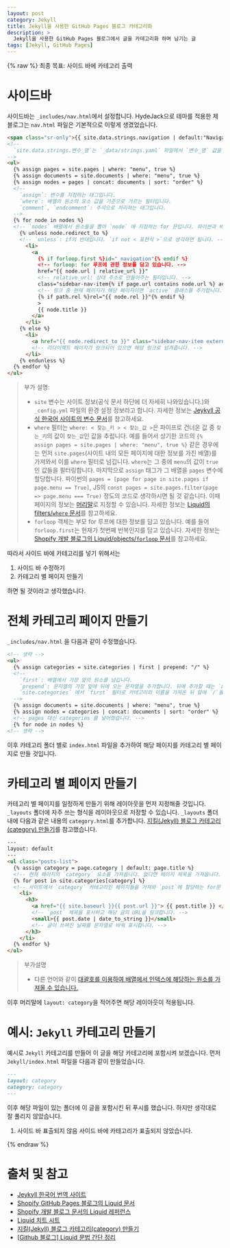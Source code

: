 ```yaml
---
layout: post
category: Jekyll
title: Jekyll을 사용한 GitHub Pages 블로그 카테고리화
description: >
  Jekyll을 사용한 GitHub Pages 블로그에서 글을 카테고리화 하며 남기는 글
tags: [Jekyll, GitHub Pages]
---
```

{% raw %}
최종 목표: 사이드 바에 카테고리 출력

# 사이드바
사이드바는 `_includes/nav.html`에서 설정합니다.
HydeJack으로 테마를 적용한 제 블로그는 `nav.html` 파일은 기본적으로 이렇게 생겼었습니다.

```html
<span class="sr-only">{{ site.data.strings.navigation | default:"Navigation" }}{{ site.data.strings.colon | default:":" }}</span>
<!--
  `site.data.strings.변수_명`는 `_data/strings.yaml` 파일에서 `변수_명` 값을 가져옵니다. `_data`는 상수(constant)를 저장하는 경로이며 그 중에서도 `strings.yaml` 파일은 문자열로 상수를 저장하는 파일입니다.
-->
<ul>
  {% assign pages = site.pages | where: "menu", true %}
  {% assign documents = site.documents | where: "menu", true %}
  {% assign nodes = pages | concat: documents | sort: "order" %}
  <!--
    `assign`: 변수를 지정하는 태그입니다.
    `where`: 배열의 원소의 요소 값을 기준으로 거르는 필터입니다. 
    `comment`, `endcomment`: 주석으로 처리하는 태그입니다.
  -->
  {% for node in nodes %}
  <!-- `nodes` 배열에서 원소들을 뽑아 `node` 에 지정하는 for 문입니다. 파이썬과 비슷한 모습을 가지고 있습니다. -->
    {% unless node.redirect_to %}
    <!-- `unless`: if의 반대입니다. `if not < 표현식 >`으로 생각하면 됩니다. -->
      <li>
        <a
          {% if forloop.first %}id="_navigation"{% endif %}
          <!-- forloop: for 루프에 관한 정보를 담고 있습니다. -->
          href="{{ node.url | relative_url }}"
          <!-- relative_url: 상대 주소로 만들어주는 필터입니다. -->
          class="sidebar-nav-item{% if page.url contains node.url %} active{% endif %}"
          <!-- 링크 중 현재 페이지가 해당 페이지이면 `active` 클래스를 추가합니다. -->
          {% if path.rel %}rel="{{ node.rel }}"{% endif %}
          >
          {{ node.title }}
        </a>
      </li>
    {% else %}
      <li>
        <a href="{{ node.redirect_to }}" class="sidebar-nav-item external" >{{ node.title }}</a>
        <!-- 리다이렉트 페이지가 링크되어 있으면 해당 링크로 넘겨줍니다. -->
      </li>
    {% endunless %}
  {% endfor %}
</ul>
```

> 부가 설명:
>   - `site` 변수는 사이트 정보(공식 문서 하단에 더 자세히 나와있습니다.)와 `_config.yml` 파일의 환경 설정 정보라고 합니다. 자세한 정보는 [Jeykyll 공식 한국어 사이트의 변수 문서](https://jekyllrb-ko.github.io/docs/variables/)를 참고하세요.
>   - `where` 필터는 `where: < 찾는_키 > < 찾는_값 >`은 파이프로 건너온 값 중 `찾는_키`의 값이 `찾는_값`인 값을 추립니다. 예를 들어서 상기한 코드의 `{% assign pages = site.pages | where: "menu", true %}` 같은 경우에는 먼저 `site.pages`(사이트 내의 모든 페이지에 대한 정보를 가진 배열)를 가져와서 이를 `where` 필터로 넘깁니다. `where`는 그 중에 `menu`의 값이 `true`인 값들을 필터링합니다. 마지막으로 `assign` 태그가 그 배열을 `pages` 변수에 할당합니다. 파이썬의 `pages = [page for page in site.pages if page.menu == True]`, JS의 `const pages = site.pages.filter(page => page.menu === True)` 정도의 코드로 생각하시면 될 것 같습니다. 이때 페이지의 정보는 [머리말](https://jekyllrb-ko.github.io/docs/front-matter/)로 지정할 수 있습니다. 자세한 정보는 [Liquid의 filters/`where` 문서](https://shopify.github.io/liquid/filters/where/)를 참고하세요.
>   - `forloop` 객체는 부모 for 루프에 대한 정보를 담고 있습니다. 예를 들어 `forloop.first`는 현재가 첫번째 반복인지를 담고 있습니다. 자세한 정보는 [Shopify 개발 블로그의 Liquid/objects/`forloop` 문서](https://shopify.dev/api/liquid/objects#forloop)를 참고하세요.

따라서 사이드 바에 카테고리를 넣기 위해서는
  1. 사이드 바 수정하기
  2. 카테고리 별 페이지 만들기

하면 될 것이라고 생각했습니다.

# 전체 카테고리 페이지 만들기
`_includes/nav.html` 을 다음과 같이 수정했습니다.
```html
<!-- 생략 -->
<ul>
  {% assign categories = site.categories | first | prepend: "/" %}
  <!--
    `first`: 배열에서 가장 앞의 원소를 넘깁니다.
    `prepend`: 문자열의 가장 앞에 뒤에 오는 문자열을 추가합니다. 뒤에 추가할 때는 `append`를 사용합니다.
    `site.categories` 에서 `first` 필터로 카테고리의 이름을 가져온 뒤 앞에 `/`를 붙여 상대 경로로 만들었습니다.
  -->
  {% assign documents = site.documents | where: "menu", true %}
  {% assign nodes = categories | concat: documents | sort: "order" %}
  <!-- pages 대신 categories 를 넣어줬습니다. -->
  {% for node in nodes %}
<!-- 생략 -->
```

이후 카테고리 폴더 별로 `index.html` 파일을 추가하여 해당 페이지를 카테고리 별 페이지로 만들 것입니다.

# 카테고리 별 페이지 만들기

카테고리 별 페이지를 일정하게 만들기 위해 레이아웃을 먼저 지정해줄 것입니다. `_layouts` 폴더에 자주 쓰는 형식을 레이아웃으로 저장할 수 있습니다. `_layouts` 폴더 내에 다음과 같은 내용의 `category.html`를 추가합니다. [지킬(Jekyll) 블로그 카테고리(category) 만들기](https://devyurim.github.io/development%20environment/github%20blog/2018/08/07/blog-6.html)를 참고했습니다.


```html
---
layout: default
---
<ul class="posts-list">
  {% assign category = page.category | default: page.title %}
  <!-- 현재 페이지의 `category` 요소를 가져옵니다. 없다면 페이지 제목을 가져옵니다. 이를 `category` 변수에 할당합니다. -->
  {% for post in site.categories[category] %}
  <!-- 사이트에서 `category` 카테고리인 페이지들을 가져와 `post`에 할당하는 for문 입니다. -->
    <li>
      <h3>
        <a href="{{ site.baseurl }}{{ post.url }}"> {{ post.title }} </a>
        <!-- `post` 제목을 표시하고 해당 글의 URL을 링크합니다. -->
        <small>{{ post.date | date_to_string }}</small>
        <!-- 글이 쓰여진 날짜를 문자열로 바꿔 표시합니다. -->
      </h3>
    </li>
  {% endfor %}
</ul>
```
> 부가설명
>   - 다른 언어와 같이 [대괄호를 이용하여 배열에서 인덱스에 해당하는 원소를 가져올 수 있습니다.](https://shopify.github.io/liquid/basics/types/#accessing-specific-items-in-arrays)

이후 머리말에 `layout: category`을 적어주면 해당 레이아웃이 적용됩니다.

# 예시: `Jekyll` 카테고리 만들기

예시로 `Jekyll` 카테고리를 만들어 이 글을 해당 카테고리에 포함시켜 보겠습니다.
먼저 `Jekyll/index.html` 파일을 다음과 같이 만들었습니다.
```markdown
---
layout: category
category: category
---
```
이후 해당 파일이 있는 폴더에 이 글을 포함시킨 뒤 푸시를 했습니다.
하지만 생각대로 잘 풀리지 않았습니다.
1. 사이드 바 표출되지 않음
  사이드 바에 카테고리가 표출되지 않았습니다.

{% endraw %}
# 출처 및 참고

- [Jeykyll 한국어 번역 사이트](https://jekyllrb-ko.github.io/docs/variables/)
- [Shopify GitHub Pages 블로그의 Liquid 문서](https://shopify.github.io/liquid/)
- [Shopify 개발 블로그 문서의 Liquid 레퍼런스](https://shopify.dev/api/liquid/)
- [Liquid 치트 시트](https://www.shopify.com/partners/shopify-cheat-sheet)
- [지킬(Jekyll) 블로그 카테고리(category) 만들기](https://devyurim.github.io/evelopment%20environment/github%20blog/2018/08/07/blog-6.html)
- [[Github 블로그] Liquid 문법 간단 정리](https://ansohxxn.github.io/blog/liquid/)
  